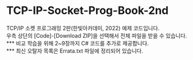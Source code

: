 # TCP-IP-Socket-Prog-Book-2nd
TCP/IP 소켓 프로그래밍 2판(한빛아카데미, 2022) 예제 코드입니다.\
우측 상단의 [Code]-[Download ZIP]을 선택해서 전체 파일을 받을 수 있습니다.\
*** 비교 학습을 위해 2~9장까지 C# 코드를 추가로 제공합니다.\
*** 최신 오탈자 목록은 Errata.txt 파일에 정리되어 있습니다.
